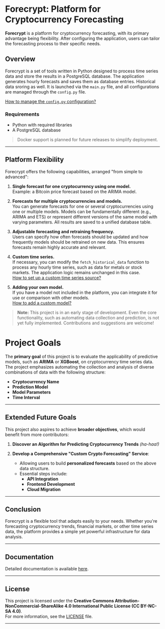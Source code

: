 # Forecrypt: Platform for Cryptocurrency Forecasting

**Forecrypt** is a platform for cryptocurrency forecasting, with its primary advantage being flexibility. After configuring the application, users can tailor the forecasting process to their specific needs.

## Overview

Forecrypt is a set of tools written in Python designed to process time series data and store the results in a PostgreSQL database. The application generates hourly forecasts and saves them as database entries. Historical data sroring as well. It is launched via the `main.py` file, and all configurations are managed through the `config.py` file.

[How to manage the `config.py` configuration?](#)

### Requirements
- Python with required libraries
- A PostgreSQL database

> Docker support is planned for future releases to simplify deployment.

---

## Platform Flexibility

Forecrypt offers the following capabilities, arranged "from simple to advanced":

1. **Single forecast for one cryptocurrency using one model.**  
   Example: a Bitcoin price forecast based on the ARIMA model.

2. **Forecasts for multiple cryptocurrencies and models.**  
   You can generate forecasts for one or several cryptocurrencies using one or multiple models. Models can be fundamentally different (e.g., ARIMA and ETS) or represent different versions of the same model with varying parameters. All results are saved to a unified database table.

3. **Adjustable forecasting and retraining frequency.**  
   Users can specify how often forecasts should be updated and how frequently models should be retrained on new data. This ensures forecasts remain highly accurate and relevant.

4. **Custom time series.**  
   If necessary, you can modify the `fetch_historical_data` function to process any hourly time series, such as data for metals or stock markets. The application logic remains unchanged in this case.  
   [How to set up a custom time series source?](#)

5. **Adding your own model.**  
   If you have a model not included in the platform, you can integrate it for use or comparison with other models.  
   [How to add a custom model?](#)


> **Note:** This project is in an early stage of development. Even the core functionality, such as automating data collection and prediction, is not yet fully implemented. Contributions and suggestions are welcome!

# **Project Goals**

The **primary goal** of this project is to evaluate the applicability of predictive models, such as **ARIMA** or **XGBoost**, on cryptocurrency time series data. The project emphasizes automating the collection and analysis of diverse combinations of data with the following structure:

- **Cryptocurrency Name**
- **Prediction Model**
- **Model Parameters**
- **Time Interval**

---

## **Extended Future Goals**

This project also aspires to achieve **broader objectives**, which would benefit from more contributors:

1. **Discover an Algorithm for Predicting Cryptocurrency Trends** *(ha-haa!)*

2. **Develop a Comprehensive "Custom Crypto Forecasting" Service**:
   - Allowing users to build **personalized forecasts** based on the above data structure.
   - Essential steps include:
     - **API Integration**
     - **Frontend Development**
     - **Cloud Migration**
---

## Conclusion

Forecrypt is a flexible tool that adapts easily to your needs. Whether you're forecasting cryptocurrency trends, financial markets, or other time series data, the platform provides a simple yet powerful infrastructure for data analysis.

---

## Documentation

Detailed documentation is available [here](https://dove0dowg.github.io/forecrypt/).

---

## License

This project is licensed under the **Creative Commons Attribution-NonCommercial-ShareAlike 4.0 International Public License (CC BY-NC-SA 4.0)**.  
For more information, see the [LICENSE](LICENSE) file.

---
